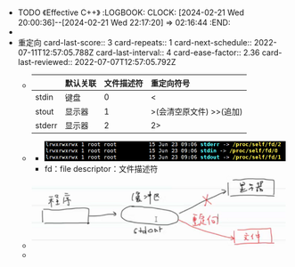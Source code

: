 - TODO 《Effective C++》
  :LOGBOOK:
  CLOCK: [2024-02-21 Wed 20:00:36]--[2024-02-21 Wed 22:17:20] =>  02:16:44
  :END:
-
- 重定向
  card-last-score:: 3
  card-repeats:: 1
  card-next-schedule:: 2022-07-11T12:57:05.788Z
  card-last-interval:: 4
  card-ease-factor:: 2.36
  card-last-reviewed:: 2022-07-07T12:57:05.792Z
	- | | 默认关联 | 文件描述符 | 重定向符号 |
	  |---|---|---|---|
	  | stdin | 键盘 | 0 | < |
	  | stout | 显示器 | 1 | >(会清空原文件)  >>(追加) |
	  | stderr | 显示器 | 2 | 2> |
	-
		- ![image.png](../assets/image_1708527627253_0.png)
		- fd：file descriptor：文件描述符
	- ![image.png](../assets/image_1708527635230_0.png)
	-